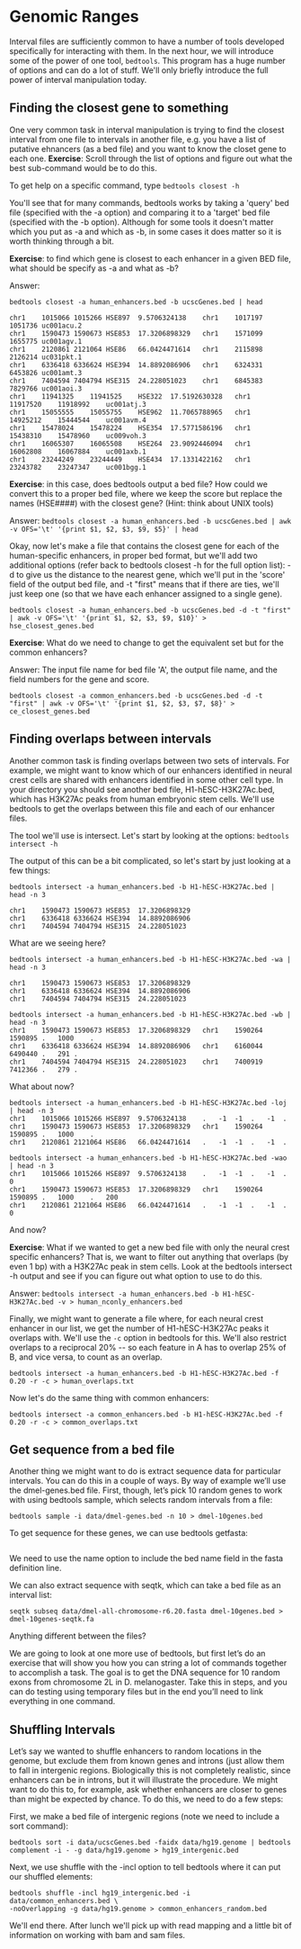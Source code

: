Genomic Ranges
============

Interval files are sufficiently common to have a number of tools developed specifically for interacting with them. In the next hour, we will introduce some of the power of one tool, `bedtools`. This program has a huge number of options and can do a lot of stuff. We'll only briefly introduce the full power of interval manipulation today.

Finding the closest gene to something
-------------

One very common task in interval manipulation is trying to find the closest interval from one file to intervals in another file, e.g. you have a list of putative ehnancers (as a bed file) and you want to know the closet gene to each one.  **Exercise**: Scroll through the list of options and figure out what the best sub-command would be to do this.

To get help on a specific command, type `bedtools closest -h`

You'll see that for many commands, bedtools works by taking a 'query' bed file (specified with the -a option) and comparing it to a 'target' bed file (specified with the -b option). Although for some tools it doesn't matter which you put as -a and which as -b, in some cases it does matter so it is worth thinking through a bit.

**Exercise**: to find which gene is closest to each enhancer in a given BED file, what should be specify as -a and what as -b?

Answer:
```
bedtools closest -a human_enhancers.bed -b ucscGenes.bed | head

chr1	1015066	1015266	HSE897	9.5706324138	chr1	1017197	1051736	uc001acu.2
chr1	1590473	1590673	HSE853	17.3206898329	chr1	1571099	1655775	uc001agv.1
chr1	2120861	2121064	HSE86	66.0424471614	chr1	2115898	2126214	uc031pkt.1
chr1	6336418	6336624	HSE394	14.8892086906	chr1	6324331	6453826	uc001amt.3
chr1	7404594	7404794	HSE315	24.228051023	chr1	6845383	7829766	uc001aoi.3
chr1	11941325	11941525	HSE322	17.5192630328	chr1	11917520	11918992	uc001atj.3
chr1	15055555	15055755	HSE962	11.7065788965	chr1	14925212	15444544	uc001avm.4
chr1	15478024	15478224	HSE354	17.5771586196	chr1	15438310	15478960	uc009voh.3
chr1	16065307	16065508	HSE264	23.9092446094	chr1	16062808	16067884	uc001axb.1
chr1	23244249	23244449	HSE434	17.1331422162	chr1	23243782	23247347	uc001bgg.1
```
**Exercise**: in this case, does bedtools output a bed file? How could we convert this to a proper bed file, where we keep the score but replace the names (HSE####) with the closest gene? (Hint: think about UNIX tools)

Answer: `bedtools closest -a human_enhancers.bed -b ucscGenes.bed | awk -v OFS='\t' '{print $1, $2, $3, $9, $5}' | head`

Okay, now let's make a file that contains the closest gene for each of the human-specific enhancers, in proper bed format, but we'll add two additional options (refer back to bedtools closest -h for the full option list): -d to give us the distance to the nearest gene, which we'll put in the 'score' field of the output bed file, and -t "first" means that if there are ties, we'll just keep one (so that we have each enhancer assigned to a single gene).

`bedtools closest -a human_enhancers.bed -b ucscGenes.bed -d -t "first" | awk -v OFS='\t' '{print $1, $2, $3, $9, $10}' > hse_closest_genes.bed`

**Exercise**: What do we need to change to get the equivalent set but for the common enhancers?

Answer: The input file name for bed file 'A', the output file name, and the field numbers for the gene and score.
```
bedtools closest -a common_enhancers.bed -b ucscGenes.bed -d -t "first" | awk -v OFS='\t' '{print $1, $2, $3, $7, $8}' > ce_closest_genes.bed
```
Finding overlaps between intervals
-------------

Another common task is finding overlaps between two sets of intervals. For example, we might want to know which of our enhancers identified in neural crest cells are shared with enhancers identified in some other cell type. In your directory you should see another bed file, H1-hESC-H3K27Ac.bed, which has H3K27Ac peaks from human embryonic stem cells. We'll use bedtools to get the overlaps between this file and each of our enhancer files.

The tool we'll use is intersect. Let's start by looking at the options: ```bedtools intersect -h```

The output of this can be a bit complicated, so let's start by just looking at a few things:

```
bedtools intersect -a human_enhancers.bed -b H1-hESC-H3K27Ac.bed | head -n 3

chr1	1590473	1590673	HSE853	17.3206898329
chr1	6336418	6336624	HSE394	14.8892086906
chr1	7404594	7404794	HSE315	24.228051023
```

What are we seeing here?

```
bedtools intersect -a human_enhancers.bed -b H1-hESC-H3K27Ac.bed -wa | head -n 3

chr1	1590473	1590673	HSE853	17.3206898329
chr1	6336418	6336624	HSE394	14.8892086906
chr1	7404594	7404794	HSE315	24.228051023

bedtools intersect -a human_enhancers.bed -b H1-hESC-H3K27Ac.bed -wb | head -n 3
chr1	1590473	1590673	HSE853	17.3206898329	chr1	1590264	1590895	.	1000	.
chr1	6336418	6336624	HSE394	14.8892086906	chr1	6160044	6490440	.	291	.
chr1	7404594	7404794	HSE315	24.228051023	chr1	7400919	7412366	.	279	.
```

What about now?

```
bedtools intersect -a human_enhancers.bed -b H1-hESC-H3K27Ac.bed -loj | head -n 3
chr1	1015066	1015266	HSE897	9.5706324138	.	-1	-1	.	-1	.
chr1	1590473	1590673	HSE853	17.3206898329	chr1	1590264	1590895	.	1000	.
chr1	2120861	2121064	HSE86	66.0424471614	.	-1	-1	.	-1	.

bedtools intersect -a human_enhancers.bed -b H1-hESC-H3K27Ac.bed -wao | head -n 3
chr1	1015066	1015266	HSE897	9.5706324138	.	-1	-1	.	-1	.	0
chr1	1590473	1590673	HSE853	17.3206898329	chr1	1590264	1590895	.	1000	.	200
chr1	2120861	2121064	HSE86	66.0424471614	.	-1	-1	.	-1	.	0
```

And now?

**Exercise**: What if we wanted to get a new bed file with only the neural crest specific enhancers? That is, we want to filter out anything that overlaps (by even 1 bp) with a H3K27Ac peak in stem cells. Look at the bedtools intersect -h output and see if you can figure out what option to use to do this.

Answer: `bedtools intersect -a human_enhancers.bed -b H1-hESC-H3K27Ac.bed -v > human_nconly_enhancers.bed`

Finally, we might want to generate a file where, for each neural crest enhancer in our list, we get the number of H1-hESC-H3K27Ac peaks it overlaps with. We'll use the `-c` option in bedtools for this. We'll also restrict overlaps to a reciprocal 20% -- so each feature in A has to overlap 25% of B, and vice versa, to count as an overlap.

```
bedtools intersect -a human_enhancers.bed -b H1-hESC-H3K27Ac.bed -f 0.20 -r -c > human_overlaps.txt
```

Now let's do the same thing with common enhancers:
```
bedtools intersect -a common_enhancers.bed -b H1-hESC-H3K27Ac.bed -f 0.20 -r -c > common_overlaps.txt
```

Get sequence from a bed file
--------------------

Another thing we might want to do is extract sequence data for particular intervals. You can do this in a couple of ways. By way of example we’ll use the dmel-genes.bed file. First, though, let’s pick 10 random genes to work with using bedtools sample, which selects random intervals from a file:

```
bedtools sample -i data/dmel-genes.bed -n 10 > dmel-10genes.bed
```

To get sequence for these genes, we can use bedtools getfasta:

```bedtools getfasta -fi data/dmel-all-chromosome-r6.20.fasta -bed dmel-10genes.bed -name > dmel-10genes-bedtools.fasta
```

We need to use the name option to include the bed name field in the fasta definition line.

We can also extract sequence with seqtk, which can take a bed file as an interval list:
```
seqtk subseq data/dmel-all-chromosome-r6.20.fasta dmel-10genes.bed > dmel-10genes-seqtk.fa
```

Anything different between the files?

We are going to look at one more use of bedtools, but first let’s do an exercise that will show you how you can string a lot of commands together to accomplish a task. The goal is to get the DNA sequence for 10 random exons from chromosome 2L in D. melanogaster. Take this in steps, and you can do testing using temporary files but in the end you’ll need to link everything in one command.

Shuffling Intervals
------------------

Let’s say we wanted to shuffle enhancers to random locations in the genome, but exclude them from known genes and introns (just allow them to fall in intergenic regions. Biologically this is not completely realistic, since enhancers can be in introns, but it will illustrate the procedure. We might want to do this to, for example, ask whether enhancers are closer to genes than might be expected by chance. To do this, we need to do a few steps:

First, we make a bed file of intergenic regions (note we need to include a sort command):

```
bedtools sort -i data/ucscGenes.bed -faidx data/hg19.genome | bedtools complement -i - -g data/hg19.genome > hg19_intergenic.bed
```

Next, we use shuffle with the -incl option to tell bedtools where it can put our shuffled elements:

```
bedtools shuffle -incl hg19_intergenic.bed -i data/common_enhancers.bed \
-noOverlapping -g data/hg19.genome > common_enhancers_random.bed
```

We'll end there. After lunch we'll pick up with read mapping and a little bit of information on working with bam and sam files. 
